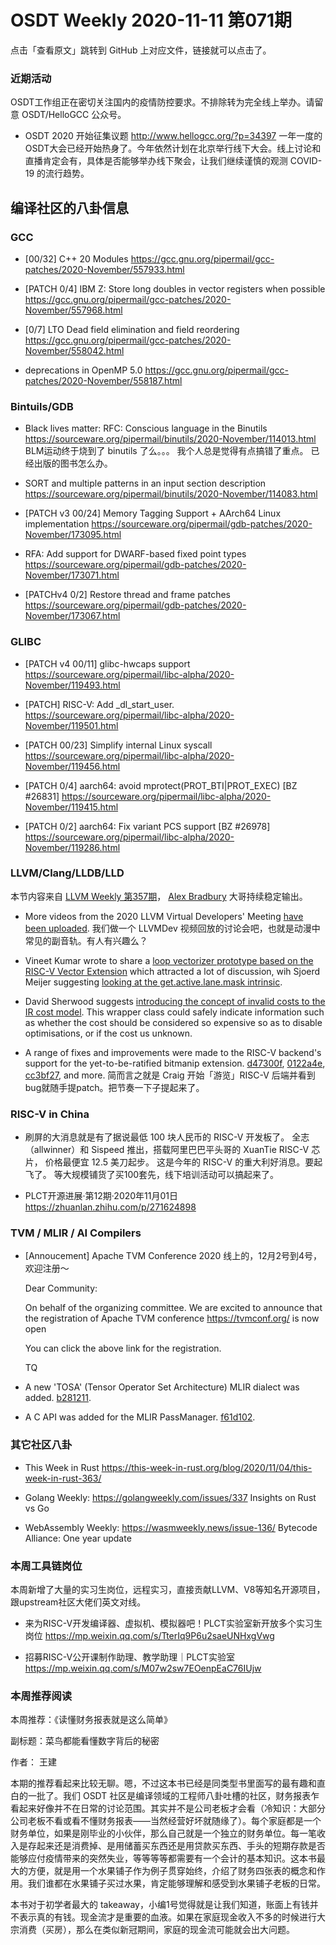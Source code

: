 # OSDT Weekly 2020-11-11 第071期

点击「查看原文」跳转到 GitHub 上对应文件，链接就可以点击了。

### 近期活动

OSDT工作组正在密切关注国内的疫情防控要求。不排除转为完全线上举办。请留意 OSDT/HelloGCC 公众号。

- OSDT 2020 开始征集议题
  http://www.hellogcc.org/?p=34397
  一年一度的OSDT大会已经开始热身了。今年依然计划在北京举行线下大会。线上讨论和直播肯定会有，具体是否能够举办线下聚会，让我们继续谨慎的观测 COVID-19 的流行趋势。

## 编译社区的八卦信息

### GCC

- [00/32] C++ 20 Modules
  https://gcc.gnu.org/pipermail/gcc-patches/2020-November/557933.html

- [PATCH 0/4] IBM Z: Store long doubles in vector registers when possible
  https://gcc.gnu.org/pipermail/gcc-patches/2020-November/557968.html

- [0/7] LTO Dead field elimination and field reordering
  https://gcc.gnu.org/pipermail/gcc-patches/2020-November/558042.html

- deprecations in OpenMP 5.0
  https://gcc.gnu.org/pipermail/gcc-patches/2020-November/558187.html

### Bintuils/GDB

- Black lives matter: RFC: Conscious language in the Binutils
  https://sourceware.org/pipermail/binutils/2020-November/114013.html
  BLM运动终于烧到了 binutils 了么。。。 我个人总是觉得有点搞错了重点。
  已经出版的图书怎么办。

- SORT and multiple patterns in an input section description
  https://sourceware.org/pipermail/binutils/2020-November/114083.html

- [PATCH v3 00/24] Memory Tagging Support + AArch64 Linux implementation
  https://sourceware.org/pipermail/gdb-patches/2020-November/173095.html

- RFA: Add support for DWARF-based fixed point types
  https://sourceware.org/pipermail/gdb-patches/2020-November/173071.html

- [PATCHv4 0/2] Restore thread and frame patches
  https://sourceware.org/pipermail/gdb-patches/2020-November/173067.html

### GLIBC  

- [PATCH v4 00/11] glibc-hwcaps support
  https://sourceware.org/pipermail/libc-alpha/2020-November/119493.html

- [PATCH] RISC-V: Add _dl_start_user.
  https://sourceware.org/pipermail/libc-alpha/2020-November/119501.html

- [PATCH 00/23] Simplify internal Linux syscall
  https://sourceware.org/pipermail/libc-alpha/2020-November/119456.html

- [PATCH 0/4] aarch64: avoid mprotect(PROT_BTI|PROT_EXEC) [BZ #26831]
  https://sourceware.org/pipermail/libc-alpha/2020-November/119415.html

- [PATCH 0/2] aarch64: Fix variant PCS support [BZ #26978]
  https://sourceware.org/pipermail/libc-alpha/2020-November/119286.html

### LLVM/Clang/LLDB/LLD

本节内容来自 [LLVM Weekly 第357期](http://llvmweekly.org/issue/358)，
[Alex Bradbury](https://www.linkedin.com/in/alex-bradbury/) 大哥持续稳定输出。

* More videos from the 2020 LLVM Virtual Developers' Meeting [have been uploaded](https://www.youtube.com/playlist?list=PL_R5A0lGi1ABzH_FIZSx0sHQkOqI7p4Cg).
  我们做一个 LLVMDev 视频回放的讨论会吧，也就是动漫中常见的副音轨。有人有兴趣么？

* Vineet Kumar wrote to share a [loop vectorizer prototype based on the RISC-V Vector Extension](http://lists.llvm.org/pipermail/llvm-dev/2020-November/146319.html) which attracted a lot of discussion, wih Sjoerd Meijer suggesting [looking at the get.active.lane.mask intrinsic](http://lists.llvm.org/pipermail/llvm-dev/2020-November/146399.html).

* David Sherwood suggests [introducing the concept of invalid costs to the IR cost model](http://lists.llvm.org/pipermail/llvm-dev/2020-November/146408.html).
  This wrapper class could safely indicate information such as whether the cost should be considered so expensive so as to disable optimisations, or if the cost us unknown.

* A range of fixes and improvements were made to the RISC-V backend's support for the yet-to-be-ratified bitmanip extension.
  [d47300f](https://reviews.llvm.org/rGd47300f503c),
  [0122a4e](https://reviews.llvm.org/rG0122a4ea661),
  [cc3bf27](https://reviews.llvm.org/rGcc3bf270776), and more.
  简而言之就是 Craig 开始「游览」RISC-V 后端并看到bug就随手提patch。把节奏一下子提起来了。

### RISC-V in China

- 刷屏的大消息就是有了据说最低 100 块人民币的 RISC-V 开发板了。
  全志（allwinner）和 Sispeed 推出，搭载阿里巴巴平头哥的 XuanTie RISC-V 芯片，
  价格最便宜 12.5 美刀起步。
  这是今年的 RISC-V 的重大利好消息。要起飞了。
  等大规模铺货了买100套先，线下培训活动可以搞起来了。

- PLCT开源进展·第12期·2020年11月01日
  https://zhuanlan.zhihu.com/p/271624898

### TVM / MLIR / AI Compilers

- [Annoucement] Apache TVM Conference 2020
  线上的，12月2号到4号，欢迎注册～

    Dear Community:

    On behalf of the organizing committee. We are excited to announce that the
    registration of Apache TVM conference https://tvmconf.org/  is now open

    You can click the above link for the registration.

    TQ

* A new 'TOSA' (Tensor Operator Set Architecture) MLIR dialect was added.
  [b281211](https://reviews.llvm.org/rGb28121133d8).

* A C API was added for the MLIR PassManager.
  [f61d102](https://reviews.llvm.org/rGf61d1028fa5).

### 其它社区八卦

- This Week in Rust
  https://this-week-in-rust.org/blog/2020/11/04/this-week-in-rust-363/

- Golang Weekly:
  https://golangweekly.com/issues/337
  Insights on Rust vs Go

- WebAssembly Weekly:
  https://wasmweekly.news/issue-136/
  Bytecode Alliance: One year update

### 本周工具链岗位

本周新增了大量的实习生岗位，远程实习，直接贡献LLVM、V8等知名开源项目，跟upstream社区大佬们英文对线。

- 来为RISC-V开发编译器、虚拟机、模拟器吧！PLCT实验室新开放多个实习生岗位
  https://mp.weixin.qq.com/s/TterIq9P6u2saeUNHxgVwg

- 招募RISC-V公开课制作助理、教学助理｜PLCT实验室
  https://mp.weixin.qq.com/s/M07w2sw7EOenpEaC76IUjw

### 本周推荐阅读

本周推荐：《读懂财务报表就是这么简单》

副标题：菜鸟都能看懂数字背后的秘密

作者： 王建

本期的推荐看起来比较无聊。嗯，不过这本书已经是同类型书里面写的最有趣和直白的一批了。我们 OSDT 社区是编译领域的工程师八卦吐槽的社区，财务报表乍看起来好像并不在日常的讨论范围。其实并不是公司老板才会看（冷知识：大部分公司老板不看或看不懂财务报表——当然经营好坏就随缘了）。每个家庭都是一个财务单位，如果是刚毕业的小伙伴，那么自己就是一个独立的财务单位。每一笔收入是存起来还是消费掉、是用储蓄买东西还是用贷款买东西、手头的短期存款是否能够应付疫情带来的突然失业，等等等等都需要有一个会计的基本知识。这本书最大的方便，就是用一个水果铺子作为例子贯穿始终，介绍了财务四张表的概念和作用。我们谁都在水果铺子买过水果，肯定能够理解和感受到水果铺子老板的日常。

本书对于初学者最大的 takeaway，小编1号觉得就是让我们知道，账面上有钱并不表示真的有钱。现金流才是重要的血液。如果在家庭现金收入不多的时候进行大宗消费（买房），那么在类似新冠期间，家庭的现金流可能就会出大问题。
